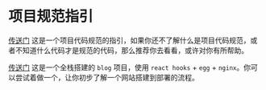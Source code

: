 # 项目规范指引

[传送门](https://2462870727.github.io/project-rules/#/) 这是一个项目代码规范的指引，如果你还不了解什么是项目代码规范，或者不知道什么代码才是规范的代码，那么推荐你去看看，或许对你有所帮助。

[传送门](https://github.com/2462870727/personalBlog) 这是一个全栈搭建的 `blog` 项目，使用 `react hooks` + `egg` + `nginx`。你可以尝试着做一个，让你初步了解一个网站搭建到部署的流程。
